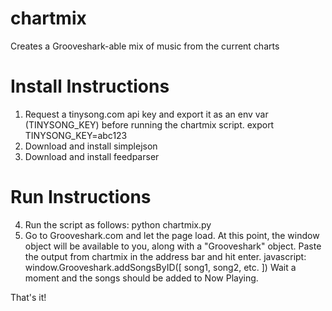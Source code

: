chartmix
========

Creates a Grooveshark-able mix of music from the current charts

Install Instructions
====================
1) Request a tinysong.com api key and export it as an env var (TINYSONG_KEY) before running the chartmix script.
    export TINYSONG_KEY=abc123
2) Download and install simplejson
3) Download and install feedparser

Run Instructions
================
4) Run the script as follows:
    python chartmix.py
5) Go to Grooveshark.com and let the page load. At this point, the window object will be available to you, along with a "Grooveshark" object. Paste the output from chartmix in the address bar and hit enter.
    javascript: window.Grooveshark.addSongsByID([ song1, song2, etc. ])
Wait a moment and the songs should be added to Now Playing.

That's it!
